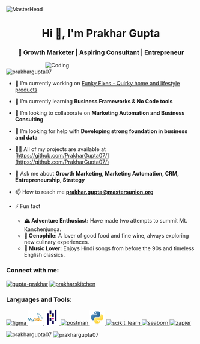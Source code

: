 ![MasterHead](https://media.licdn.com/dms/image/v2/D5616AQGO3DDT2aL4-A/profile-displaybackgroundimage-shrink_350_1400/profile-displaybackgroundimage-shrink_350_1400/0/1719348240381?e=1730332800&v=beta&t=hvmw1JQZaVUcHNk9rLcIzfympsJDRBPblPGO_Y8vdC8)
<h1 align="center">Hi 👋, I'm Prakhar Gupta</h1>
<h3 align="center">🚀 Growth Marketer | Aspiring Consultant | Entrepreneur</h3>
<img align="right" alt="Coding" width="400" src="https://physicsgurukul.com/wp-content/uploads/2019/02/character-1.gif">

<p align="left"> <img src="https://komarev.com/ghpvc/?username=prakhargupta07&label=Profile%20views&color=0e75b6&style=flat" alt="prakhargupta07" /> </p>


- 🔭 I’m currently working on [Funky Fixes - Quirky home and lifestyle products](https://funkyfixes.in/)

- 🌱 I’m currently learning **Business Frameworks & No Code tools**

- 👯 I’m looking to collaborate on **Marketing Automation and Business Consulting**

- 🤝 I’m looking for help with **Developing strong foundation in business and data**

- 👨‍💻 All of my projects are available at [https://github.com/PrakharGupta07/](https://github.com/PrakharGupta07/)

- 💬 Ask me about **Growth Marketing, Marketing Automation, CRM, Entrepreneurship, Strategy**

- 📫 How to reach me **prakhar.gupta@mastersunion.org**

- ⚡ Fun fact
  - **🏔 Adventure Enthusiast:** Have made two attempts to summit Mt. Kanchenjunga.
  - **🍷 Oenophile:** A lover of good food and fine wine, always exploring new culinary experiences.
  - **🎵 Music Lover:** Enjoys Hindi songs from before the 90s and timeless English classics.

<h3 align="left">Connect with me:</h3>
<p align="left">
<a href="https://linkedin.com/in/gupta-prakhar" target="blank"><img align="center" src="https://raw.githubusercontent.com/rahuldkjain/github-profile-readme-generator/master/src/images/icons/Social/linked-in-alt.svg" alt="gupta-prakhar" height="30" width="40" /></a>
<a href="https://instagram.com/prakharskitchen" target="blank"><img align="center" src="https://raw.githubusercontent.com/rahuldkjain/github-profile-readme-generator/master/src/images/icons/Social/instagram.svg" alt="prakharskitchen" height="30" width="40" /></a>
</p>

<h3 align="left">Languages and Tools:</h3>
<p align="left"> <a href="https://www.figma.com/" target="_blank" rel="noreferrer"> <img src="https://www.vectorlogo.zone/logos/figma/figma-icon.svg" alt="figma" width="40" height="40"/> </a> <a href="https://www.mysql.com/" target="_blank" rel="noreferrer"> <img src="https://raw.githubusercontent.com/devicons/devicon/master/icons/mysql/mysql-original-wordmark.svg" alt="mysql" width="40" height="40"/> </a> <a href="https://pandas.pydata.org/" target="_blank" rel="noreferrer"> <img src="https://raw.githubusercontent.com/devicons/devicon/2ae2a900d2f041da66e950e4d48052658d850630/icons/pandas/pandas-original.svg" alt="pandas" width="40" height="40"/> </a> <a href="https://postman.com" target="_blank" rel="noreferrer"> <img src="https://www.vectorlogo.zone/logos/getpostman/getpostman-icon.svg" alt="postman" width="40" height="40"/> </a> <a href="https://www.python.org" target="_blank" rel="noreferrer"> <img src="https://raw.githubusercontent.com/devicons/devicon/master/icons/python/python-original.svg" alt="python" width="40" height="40"/> </a> <a href="https://scikit-learn.org/" target="_blank" rel="noreferrer"> <img src="https://upload.wikimedia.org/wikipedia/commons/0/05/Scikit_learn_logo_small.svg" alt="scikit_learn" width="40" height="40"/> </a> <a href="https://seaborn.pydata.org/" target="_blank" rel="noreferrer"> <img src="https://seaborn.pydata.org/_images/logo-mark-lightbg.svg" alt="seaborn" width="40" height="40"/> </a> <a href="https://zapier.com" target="_blank" rel="noreferrer"> <img src="https://www.vectorlogo.zone/logos/zapier/zapier-icon.svg" alt="zapier" width="40" height="40"/> </a> </p>

<p><img align="left" src="https://github-readme-stats.vercel.app/api/top-langs?username=prakhargupta07&show_icons=true&locale=en&layout=compact" alt="prakhargupta07" /></p>

<p>&nbsp;<img align="center" src="https://github-readme-stats.vercel.app/api?username=prakhargupta07&show_icons=true&locale=en" alt="prakhargupta07" /></p>

